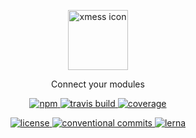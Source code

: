 <p align="center">
    <a href="https://ciklum-digital.github.io/xmess/"> 
        <img width="96" src="https://ciklum-digital.github.io/xmess/assets/images/icon.svg" alt="xmess icon">
    </a>    
</p>

<p align="center">Connect your modules</h3>

<p align="center">  
  <a href="https://www.npmjs.com/package/xmess">
    <img src="https://img.shields.io/npm/v/xmess.svg?style=flat" alt="npm" />
  </a>
  <a href="https://travis-ci.com/ciklum-digital/xmess">
    <img src="https://img.shields.io/travis/ciklum-digital/xmess/master.svg" alt="travis build" />
  </a>
  <a href='https://coveralls.io/github/ciklum-digital/xmess?branch=master'>
    <img src='https://coveralls.io/repos/github/ciklum-digital/xmess/badge.svg?branch=master' alt="coverage" />
  </a>
</p>

<p align="center">
  <a href="https://www.npmjs.com/package/xmess">
    <img src="https://img.shields.io/npm/l/xmess.svg?style=flat" alt="license" />
  </a>
  <a href="https://conventionalcommits.org">
    <img src="https://img.shields.io/badge/Conventional%20Commits-1.0.0-yellow.svg?style=flat" alt="conventional commits" />
  </a>
  <a href="https://lerna.js.org/">
    <img src="https://img.shields.io/badge/maintained%20with-lerna-cc00ff.svg?style=flat" alt="lerna" />
  </a>
</p>

